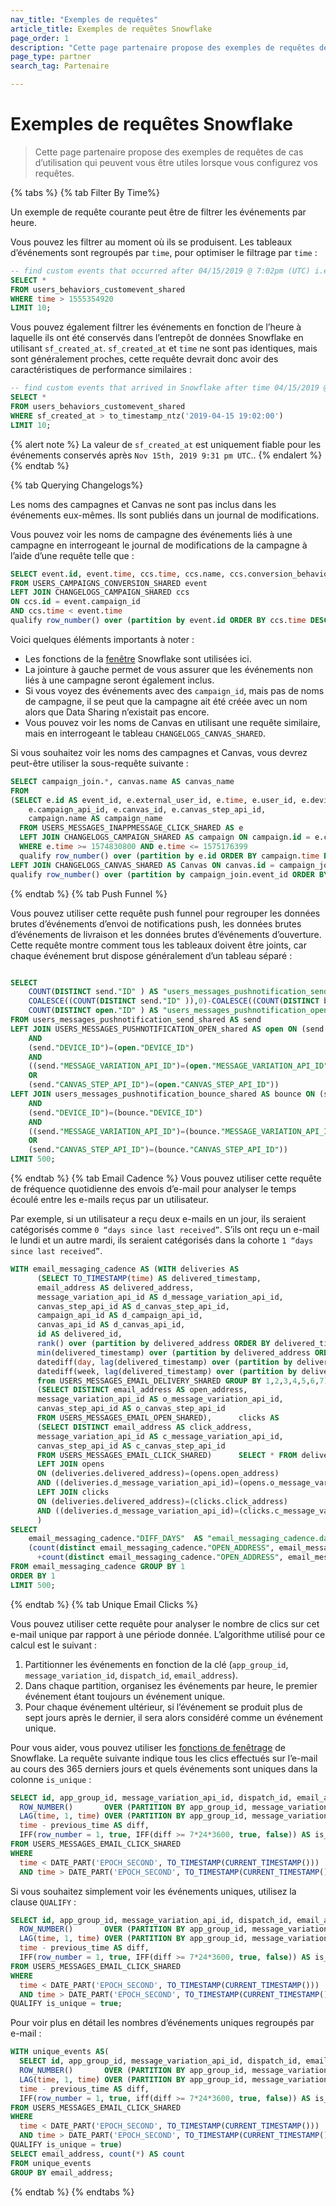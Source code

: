 ```yaml
---
nav_title: "Exemples de requêtes"
article_title: Exemples de requêtes Snowflake
page_order: 1
description: "Cette page partenaire propose des exemples de requêtes de cas d’utilisation qui peuvent vous être utiles lorsque vous configurez vos requêtes."
page_type: partner
search_tag: Partenaire

---
```


# Exemples de requêtes Snowflake

>  Cette page partenaire propose des exemples de requêtes de cas d’utilisation qui peuvent vous être utiles lorsque vous configurez vos requêtes.

{% tabs %}
{% tab Filter By Time%}

Un exemple de requête courante peut être de filtrer les événements par heure.

Vous pouvez les filtrer au moment où ils se produisent. Les tableaux d’événements sont regroupés par `time`, pour optimiser le filtrage par `time` :
```sql
-- find custom events that occurred after 04/15/2019 @ 7:02pm (UTC) i.e., timestamp=1555354920
SELECT *
FROM users_behaviors_customevent_shared
WHERE time > 1555354920
LIMIT 10;
```
Vous pouvez également filtrer les événements en fonction de l’heure à laquelle ils ont été conservés dans l’entrepôt de données Snowflake en utilisant `sf_created_at`. `sf_created_at` et `time` ne sont pas identiques, mais sont généralement proches, cette requête devrait donc avoir des caractéristiques de performance similaires :
```sql
-- find custom events that arrived in Snowflake after time 04/15/2019 @ 7:02pm (UTC)
SELECT *
FROM users_behaviors_customevent_shared
WHERE sf_created_at > to_timestamp_ntz('2019-04-15 19:02:00')
LIMIT 10;
```
{% alert note %}
La valeur de `sf_created_at` est uniquement fiable pour les événements conservés après `Nov 15th, 2019 9:31 pm UTC`..
{% endalert %}
{% endtab %}

{% tab Querying Changelogs%}
  
Les noms des campagnes et Canvas ne sont pas inclus dans les événements eux-mêmes. Ils sont publiés dans un journal de modifications. 

Vous pouvez voir les noms de campagne des événements liés à une campagne en interrogeant le journal de modifications de la campagne à l’aide d’une requête telle que :

```sql
SELECT event.id, event.time, ccs.time, ccs.name, ccs.conversion_behaviors[event.conversion_behavior_index]
FROM USERS_CAMPAIGNS_CONVERSION_SHARED event
LEFT JOIN CHANGELOGS_CAMPAIGN_SHARED ccs
ON ccs.id = event.campaign_id
AND ccs.time < event.time
qualify row_number() over (partition by event.id ORDER BY ccs.time DESC) = 1;
```
Voici quelques éléments importants à noter :
- Les fonctions de la [fenêtre](https://docs.snowflake.com/en/sql-reference/functions-analytic.html) Snowflake sont utilisées ici.
- La jointure à gauche permet de vous assurer que les événements non liés à une campagne seront également inclus.
- Si vous voyez des événements avec des `campaign_id`, mais pas de noms de campagne, il se peut que la campagne ait été créée avec un nom alors que Data Sharing n’existait pas encore.
- Vous pouvez voir les noms de Canvas en utilisant une requête similaire, mais en interrogeant le tableau `CHANGELOGS_CANVAS_SHARED`.

Si vous souhaitez voir les noms des campagnes et Canvas, vous devrez peut-être utiliser la sous-requête suivante :
```sql
SELECT campaign_join.*, canvas.name AS canvas_name
FROM 
(SELECT e.id AS event_id, e.external_user_id, e.time, e.user_id, e.device_id, e.sf_created_at,
    e.campaign_api_id, e.canvas_id, e.canvas_step_api_id, 
    campaign.name AS campaign_name
  FROM USERS_MESSAGES_INAPPMESSAGE_CLICK_SHARED AS e
  LEFT JOIN CHANGELOGS_CAMPAIGN_SHARED AS campaign ON campaign.id = e.campaign_id
  WHERE e.time >= 1574830800 AND e.time <= 1575176399
  qualify row_number() over (partition by e.id ORDER BY campaign.time DESC) = 1) AS campaign_join
LEFT JOIN CHANGELOGS_CANVAS_SHARED AS Canvas ON canvas.id = campaign_join.canvas_id
qualify row_number() over (partition by campaign_join.event_id ORDER BY canvas.time DESC) = 1;
```
{% endtab %}
{% tab Push Funnel %}

Vous pouvez utiliser cette requête push funnel pour regrouper les données brutes d’événements d’envoi de notifications push, les données brutes d’événements de livraison et les données brutes d’événements d’ouverture. Cette requête montre comment tous les tableaux doivent être joints, car chaque événement brut dispose généralement d’un tableau séparé :

```sql

SELECT
    COUNT(DISTINCT send."ID" ) AS "users_messages_pushnotification_send.push_sent",
    COALESCE((COUNT(DISTINCT send."ID" )),0)-COALESCE((COUNT(DISTINCT bounce."ID" )),0) AS "users_messages_pushnotification_send.push_delivered",
    COUNT(DISTINCT open."ID" ) AS "users_messages_pushnotification_open.push_opens"
FROM users_messages_pushnotification_send_shared AS send
LEFT JOIN USERS_MESSAGES_PUSHNOTIFICATION_OPEN_shared AS open ON (send."USER_ID")=(open."USER_ID")
    AND
    (send."DEVICE_ID")=(open."DEVICE_ID")
    AND
    ((send."MESSAGE_VARIATION_API_ID")=(open."MESSAGE_VARIATION_API_ID")
    OR
    (send."CANVAS_STEP_API_ID")=(open."CANVAS_STEP_API_ID"))
LEFT JOIN users_messages_pushnotification_bounce_shared AS bounce ON (send."USER_ID")=(bounce."USER_ID")
    AND
    (send."DEVICE_ID")=(bounce."DEVICE_ID")
    AND
    ((send."MESSAGE_VARIATION_API_ID")=(bounce."MESSAGE_VARIATION_API_ID")
    OR
    (send."CANVAS_STEP_API_ID")=(bounce."CANVAS_STEP_API_ID"))
LIMIT 500;
```

{% endtab %}
{% tab Email Cadence %}
Vous pouvez utiliser cette requête de fréquence quotidienne des envois d’e-mail pour analyser le temps écoulé entre les e-mails reçus par un utilisateur.

Par exemple, si un utilisateur a reçu deux e-mails en un jour, ils seraient catégorisés comme `0 “days since last received”`. S’ils ont reçu un e-mail le lundi et un autre mardi, ils seraient catégorisés dans la cohorte `1 “days since last received”`.

```sql
WITH email_messaging_cadence AS (WITH deliveries AS
      (SELECT TO_TIMESTAMP(time) AS delivered_timestamp,
      email_address AS delivered_address,
      message_variation_api_id AS d_message_variation_api_id,
      canvas_step_api_id AS d_canvas_step_api_id,
      campaign_api_id AS d_campaign_api_id,
      canvas_api_id AS d_canvas_api_id,
      id AS delivered_id,
      rank() over (partition by delivered_address ORDER BY delivered_timestamp ASC) AS delivery_event,
      min(delivered_timestamp) over (partition by delivered_address ORDER BY delivered_timestamp ASC) AS first_delivered,
      datediff(day, lag(delivered_timestamp) over (partition by delivered_address ORDER BY delivered_timestamp ASC), delivered_timestamp) AS diff_days,
      datediff(week, lag(delivered_timestamp) over (partition by delivered_address ORDER BY delivered_timestamp ASC), delivered_timestamp) AS diff_weeks
      from USERS_MESSAGES_EMAIL_DELIVERY_SHARED GROUP BY 1,2,3,4,5,6,7),      opens AS
      (SELECT DISTINCT email_address AS open_address,
      message_variation_api_id AS o_message_variation_api_id,
      canvas_step_api_id AS o_canvas_step_api_id
      FROM USERS_MESSAGES_EMAIL_OPEN_SHARED),      clicks AS
      (SELECT DISTINCT email_address AS click_address,
      message_variation_api_id AS c_message_variation_api_id,
      canvas_step_api_id AS c_canvas_step_api_id
      FROM USERS_MESSAGES_EMAIL_CLICK_SHARED)      SELECT * FROM deliveries
      LEFT JOIN opens
      ON (deliveries.delivered_address)=(opens.open_address)
      AND ((deliveries.d_message_variation_api_id)=(opens.o_message_variation_api_id) OR (deliveries.d_canvas_step_api_id)=(opens.o_canvas_step_api_id))
      LEFT JOIN clicks
      ON (deliveries.delivered_address)=(clicks.click_address)
      AND ((deliveries.d_message_variation_api_id)=(clicks.c_message_variation_api_id) OR (deliveries.d_canvas_step_api_id)=(clicks.c_canvas_step_api_id))
      )
SELECT
    email_messaging_cadence."DIFF_DAYS"  AS "email_messaging_cadence.days_since_last_received",
    (count(distinct email_messaging_cadence."OPEN_ADDRESS", email_messaging_cadence."O_MESSAGE_VARIATION_API_ID")
      +count(distinct email_messaging_cadence."OPEN_ADDRESS", email_messaging_cadence."O_CANVAS_STEP_API_ID"))/(COUNT(DISTINCT email_messaging_cadence."DELIVERED_ID" ))  AS "email_messaging_cadence.unique_open_rate"
FROM email_messaging_cadence GROUP BY 1
ORDER BY 1
LIMIT 500;
```
{% endtab %}
{% tab Unique Email Clicks %}

Vous pouvez utiliser cette requête pour analyser le nombre de clics sur cet e-mail unique par rapport à une période donnée. L’algorithme utilisé pour ce calcul est le suivant :
  1. Partitionner les événements en fonction de la clé (`app_group_id`, `message_variation_id`, `dispatch_id`, `email_address`).
  2. Dans chaque partition, organisez les événements par heure, le premier événement étant toujours un événement unique.
  3. Pour chaque événement ultérieur, si l’événement se produit plus de sept jours après le dernier, il sera alors considéré comme un événement unique.
  
Pour vous aider, vous pouvez utiliser les [fonctions de fenêtrage](https://docs.snowflake.com/en/sql-reference/functions-analytic.html) de Snowflake. La requête suivante indique tous les clics effectués sur l’e-mail au cours des 365 derniers jours et quels événements sont uniques dans la colonne `is_unique` :
  
```sql
SELECT id, app_group_id, message_variation_api_id, dispatch_id, email_address, time,
  ROW_NUMBER()       OVER (PARTITION BY app_group_id, message_variation_api_id, dispatch_id, email_address order by time) row_number,
  LAG(time, 1, time) OVER (PARTITION BY app_group_id, message_variation_api_id, dispatch_id, email_address order by time) previous_time,
  time - previous_time AS diff,
  IFF(row_number = 1, true, IFF(diff >= 7*24*3600, true, false)) AS is_unique
FROM USERS_MESSAGES_EMAIL_CLICK_SHARED
WHERE
  time < DATE_PART('EPOCH_SECOND', TO_TIMESTAMP(CURRENT_TIMESTAMP())) 
  AND time > DATE_PART('EPOCH_SECOND', TO_TIMESTAMP(CURRENT_TIMESTAMP())) - 365*24*3600; 
```

Si vous souhaitez simplement voir les événements uniques, utilisez la clause `QUALIFY` :
```sql
SELECT id, app_group_id, message_variation_api_id, dispatch_id, email_address, time,
  ROW_NUMBER()       OVER (PARTITION BY app_group_id, message_variation_api_id, dispatch_id, email_address order by time) row_number,
  LAG(time, 1, time) OVER (PARTITION BY app_group_id, message_variation_api_id, dispatch_id, email_address order by time) previous_time,
  time - previous_time AS diff,
  IFF(row_number = 1, true, IFF(diff >= 7*24*3600, true, false)) AS is_unique
FROM USERS_MESSAGES_EMAIL_CLICK_SHARED
WHERE
  time < DATE_PART('EPOCH_SECOND', TO_TIMESTAMP(CURRENT_TIMESTAMP())) 
  AND time > DATE_PART('EPOCH_SECOND', TO_TIMESTAMP(CURRENT_TIMESTAMP())) - 365*24*3600
QUALIFY is_unique = true;
```
Pour voir plus en détail les nombres d’événements uniques regroupés par e-mail :
```sql
WITH unique_events AS(
  SELECT id, app_group_id, message_variation_api_id, dispatch_id, email_address, time,
  ROW_NUMBER()       OVER (PARTITION BY app_group_id, message_variation_api_id, dispatch_id, email_address order by time) row_number,
  LAG(time, 1, time) OVER (PARTITION BY app_group_id, message_variation_api_id, dispatch_id, email_address order by time) previous_time,
  time - previous_time AS diff,
  IFF(row_number = 1, true, iff(diff >= 7*24*3600, true, false)) AS is_unique
FROM USERS_MESSAGES_EMAIL_CLICK_SHARED
WHERE
  time < DATE_PART('EPOCH_SECOND', TO_TIMESTAMP(CURRENT_TIMESTAMP())) 
  AND time > DATE_PART('EPOCH_SECOND', TO_TIMESTAMP(CURRENT_TIMESTAMP())) - 365*24*3600
QUALIFY is_unique = true) 
SELECT email_address, count(*) AS count
FROM unique_events
GROUP BY email_address;
```
{% endtab %}
{% endtabs %}
